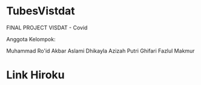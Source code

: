 # TubesVistdat
FINAL PROJECT VISDAT - Covid

Anggota Kelompok:

Muhammad Ro'id Akbar Aslami
Dhikayla Azizah Putri
Ghifari Fazlul Makmur

# Link Hiroku
